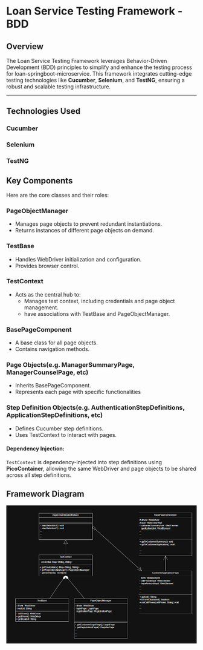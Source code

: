 # Loan Service Testing Framework - BDD

## Overview
The Loan Service Testing Framework leverages Behavior-Driven Development (BDD) principles to simplify and enhance the testing process for loan-springboot-microservice. This framework integrates cutting-edge testing technologies like **Cucumber**, **Selenium**, and **TestNG**, ensuring a robust and scalable testing infrastructure.

---

## Technologies Used
### Cucumber
### Selenium
### TestNG


## Key Components
Here are the core classes and their roles:

### **PageObjectManager**
- Manages page objects to prevent redundant instantiations.
- Returns instances of different page objects on demand.

### **TestBase**
- Handles WebDriver initialization and configuration.
- Provides browser control.

### **TestContext**
- Acts as the central hub to:
    - Manages test context, including credentials and page object management.
    - have associations with TestBase and PageObjectManager.
  
### **BasePageComponent**
- A base class for all page objects.
- Contains navigation methods.

### **Page Objects(e.g. ManagerSummaryPage, ManagerCounselPage, etc)**
- Inherits BasePageComponent.
- Represents each page with specific functionalities

### **Step Definition Objects(e.g. AuthenticationStepDefinitions, ApplicationStepDefinitions, etc)**
- Defines Cucumber step definitions.
- Uses TestContext to interact with pages.

#### Dependency Injection:
`TestContext` is dependency-injected into step definitions using **PicoContainer**, allowing the same WebDriver and page objects to be shared across all step definitions.

## **Framework Diagram**
![UML Class Diagram](images/diagram.png)
